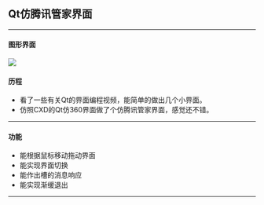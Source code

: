 ## Qt仿腾讯管家界面
---
#### 图形界面
![](https://github.com/zhangquan1995/zhangquan1995.github.io/tree/master/css/QQ_Manager/1.png)

#### 历程

* 看了一些有关Qt的界面编程视频，能简单的做出几个小界面。
* 仿照CXD的Qt仿360界面做了个仿腾讯管家界面，感觉还不错。

---
#### 功能
* 能根据鼠标移动拖动界面
* 能实现界面切换
* 能作出槽的消息响应
* 能实现渐缓退出

---
